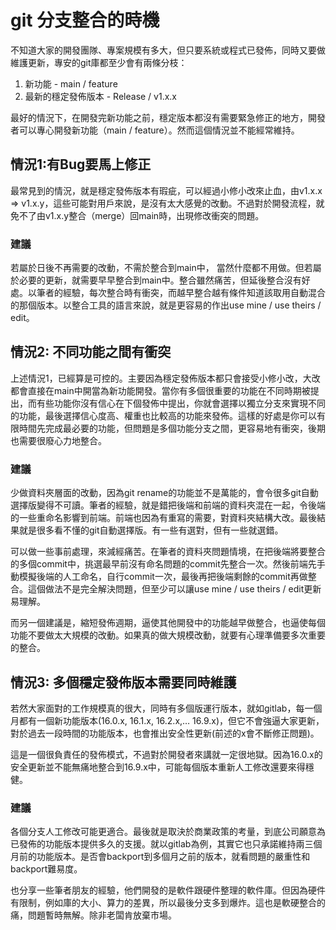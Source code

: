 # git 分支整合的時機

不知道大家的開發團隊、專案規模有多大，但只要系統或程式已發佈，同時又要做維護更新，專安的git庫都至少會有兩條分枝：

1. 新功能 - main / feature
2. 最新的穩定發佈版本 - Release / v1.x.x

最好的情況下，在開發完新功能之前，穩定版本都沒有需要緊急修正的地方，開發者可以專心開發新功能（main / feature）。然而這個情況並不能經常維持。

## 情況1:有Bug要馬上修正

最常見到的情況，就是穩定發佈版本有瑕疵，可以經過小修小改來止血，由v1.x.x ⇒ v1.x.y，這些可能對用戶來說，是沒有太大感覺的改動。不過對於開發流程，就免不了由v1.x.y整合（merge）回main時，出現修改衝突的問題。

### 建議

若屬於日後不再需要的改動，不需於整合到main中， 當然什麼都不用做。但若屬於必要的更新，就需要早早整合到main中。整合雖然痛苦，但延後整合沒有好處。以筆者的經驗，每次整合時有衝突，而越早整合越有條件知道該取用自動混合的那個版本。以整合工具的語言來說，就是更容易的作出use mine / use theirs / edit。

## 情況2: 不同功能之間有衝突

上述情況1，已經算是可控的。主要因為穩定發佈版本都只會接受小修小改，大改都會直接在main中開當為新功能開發。當你有多個很重要的功能在不同時期被提出，而有些功能你沒有信心在下個發佈中提出，你就會選擇以獨立分支來實現不同的功能，最後選擇信心度高、權重也比較高的功能來發佈。這樣的好處是你可以有限時間先完成最必要的功能，但問題是多個功能分支之間，更容易地有衝突，後期也需要很廢心力地整合。

### 建議

少做資料夾層面的改動，因為git rename的功能並不是萬能的，會令很多git自動選擇版變得不可讀。筆者的經驗，就是錯把後端和前端的資料夾混在一起，令後端的一些重命名影響到前端。前端也因為有重寫的需要，對資料夾結構大改。最後結果就是很多看不懂的git自動選擇版。有一些有選對，但有一些就選錯。

可以做一些事前處理，來減經痛苦。在筆者的資料夾問題情境，在把後端將要整合的多個commit中，挑選最早前沒有命名問題的commit先整合一次。然後前端先手動模擬後端的人工命名，自行commit一次，最後再把後端剩餘的commit再做整合。這個做法不是完全解決問題，但至少可以讓use mine / use theirs / edit更新易理解。

而另一個建議是，縮短發佈週期，逼使其他開發中的功能越早做整合，也逼使每個功能不要做太大規模的改動。如果真的做大規模改動，就要有心理準備要多次重要的整合。

## 情況3: 多個穩定發佈版本需要同時維護

若然大家面對的工作規模真的很大，同時有多個版運行版本，就如gitlab，每一個月都有一個新功能版本(16.0.x, 16.1.x, 16.2.x,… 16.9.x)，但它不會強逼大家更新，對於過去一段時間的功能版本，也會推出安全性更新(前述的x會不斷修正問題)。

這是一個很負責任的發佈模式，不過對於開發者來講就一定很地獄。因為16.0.x的安全更新並不能無痛地整合到16.9.x中，可能每個版本重新人工修改還要來得穩健。

### 建議

各個分支人工修改可能更適合。最後就是取決於商業政策的考量，到底公司願意為已發佈的功能版本提供多久的支援。就以gitlab為例，其實它也只承諾維持兩三個月前的功能版本。是否會backport到多個月之前的版本，就看問題的嚴重性和backport難易度。

也分享一些筆者朋友的經驗，他們開發的是軟件跟硬件整理的軟件庫。但因為硬件有限制，例如庫的大小、算力的差異，所以最後分支多到爆炸。這也是軟硬整合的痛，問題暫時無解。除非老闆肯放棄市場。